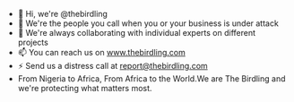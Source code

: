 - 👋 Hi, we're @thebirdling
- 👀 We're the people you call when you or your business is under attack
- 💞️ We're always collaborating with individual experts on different projects
- 📫 You can reach us on www.thebirdling.com
- ⚡ Send us a distress call at report@thebirdling.com
- From Nigeria to Africa, From Africa to the World.We are The Birdling and we're protecting what matters most.
<!---
thebirdling/thebirdling is a ✨ special ✨ repository because its `README.md` (this file) appears on your GitHub profile.
You can click the Preview link to take a look at your changes.
--->
